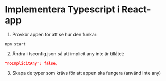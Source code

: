 # Implementera Typescript i React-app

1. Provkör appen för att se hur den funkar:

```sh
npm start
```

2. Ändra i tsconfig.json så att implicit any inte är tillåtet:

```json
"noImplicitAny": false,
```

3. Skapa de typer som krävs för att appen ska fungera (använd inte any)